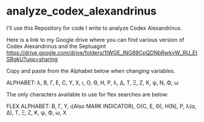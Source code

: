 # analyze_codex_alexandrinus
I'll use this Repository for code I write to analyze Codex Alexandrinus.

Here is a link to my Google drive where you can find various version of Codex Alexandrinus and the Septuagint
https://drive.google.com/drive/folders/1IWGE_lNG89CpQDNbRwkvW_RU_EtSBgkU?usp=sharing

Copy and paste from the Alphabet below when changing variables.

ALPHABET: 
λ, B, Γ, Ε, C, Υ, Χ, ι, Ο, Θ, Η, Ρ, λ, Δ, Τ, Ξ, Ζ, K, ψ, Ν, Φ, ω

The only characters available to use for flex searches are below: 

FLEX ALPHABET: 
B, Γ, Υ, ι(Also MARK INDICATOR), Ο(C, E, Θ), Η(N), Ρ, λ(α, Δ), Τ, Ξ, Ζ, K, ψ, Φ, ω, Χ
